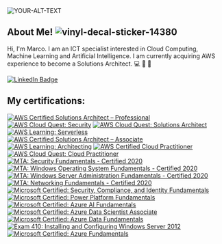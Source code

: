 
<picture>
 <source media="(prefers-color-scheme: dark)" srcset="https://prof3223.s3.eu-north-1.amazonaws.com/profile.png">
 <source media="(prefers-color-scheme: light)" srcset="https://prof3223.s3.eu-north-1.amazonaws.com/profile56.png">
 <img alt="YOUR-ALT-TEXT" src="https://prof3223.s3.eu-north-1.amazonaws.com/profile.png">
</picture> 

## About Me! ![vinyl-decal-sticker-14380](https://user-images.githubusercontent.com/107459011/224762336-dbcdbc38-3cd5-4ee8-a142-04b87d37bf00.jpg)
Hi, I'm Marco. I am an ICT specialist interested in Cloud Computing, Machine Learning and Artificial Intelligence.
I am currently acquiring AWS experience to become a Solutions Architect. :computer: :straight_ruler: :triangular_ruler:

<div id="badges">
  <a href="https://www.linkedin.com/in/marco-franchi-fi/">
    <img src="https://img.shields.io/badge/LinkedIn-blue?style=for-the-badge&logo=linkedin&logoColor=white" alt="LinkedIn Badge"/>
 </a>
</div>

## My certifications:
<!--START_SECTION:badges-->

[![AWS Certified Solutions Architect – Professional](https://images.credly.com/size/120x120/images/2d84e428-9078-49b6-a804-13c15383d0de/image.png)](http://www.credly.com/badges/119a4596-cb0c-4480-9124-8e08d28f4c24 "AWS Certified Solutions Architect – Professional")
[![AWS Cloud Quest: Security](https://images.credly.com/size/120x120/images/e66468bd-5a58-4136-8fb5-994e13501cf5/image.png)](http://www.credly.com/badges/d9a4f0a5-0fad-4966-aac9-c69bbf293fee "AWS Cloud Quest: Security")
[![AWS Cloud Quest: Solutions Architect](https://images.credly.com/size/120x120/images/9e9e7ef7-384f-4636-8743-1b89a68fb46b/image.png)](http://www.credly.com/badges/bd0d0640-673e-4799-844f-775ec3c5208a "AWS Cloud Quest: Solutions Architect")
[![AWS Learning: Serverless](https://images.credly.com/size/120x120/images/e07c6cc4-b737-4d7e-8ce8-66b6b7a60367/image.png)](http://www.credly.com/badges/f19bafaa-1d8e-4b5e-8080-b0710e21a87c "AWS Learning: Serverless")
[![AWS Certified Solutions Architect – Associate](https://images.credly.com/size/120x120/images/0e284c3f-5164-4b21-8660-0d84737941bc/image.png)](http://www.credly.com/badges/ec08988b-e325-42b8-81bf-2e6a1bcb9673 "AWS Certified Solutions Architect – Associate")
[![AWS Learning: Architecting](https://images.credly.com/size/120x120/images/519a6dba-f145-4c1a-85a2-1d173d6898d9/image.png)](http://www.credly.com/badges/41fdc0a7-f287-461a-b691-576dacbff645 "AWS Learning: Architecting")
[![AWS Certified Cloud Practitioner](https://images.credly.com/size/120x120/images/00634f82-b07f-4bbd-a6bb-53de397fc3a6/image.png)](http://www.credly.com/badges/c6a61645-3477-464c-be14-4f2e91c88316 "AWS Certified Cloud Practitioner")
[![AWS Cloud Quest: Cloud Practitioner](https://images.credly.com/size/120x120/images/2784d0d8-327c-406f-971e-9f0e15097003/image.png)](http://www.credly.com/badges/7683030c-03b1-43db-a054-ff933399b933 "AWS Cloud Quest: Cloud Practitioner")
[![MTA: Security Fundamentals - Certified 2020](https://images.credly.com/size/120x120/images/7fac65ba-b029-4884-b817-28bb047ac0f7/MTA-Security_Fundamentals.png)](http://www.credly.com/badges/15042395-fe39-4b63-8dc6-127a69d9d486 "MTA: Security Fundamentals - Certified 2020")
[![MTA: Windows Operating System Fundamentals - Certified 2020](https://images.credly.com/size/120x120/images/9da17576-0461-4493-95d8-184f77fa2677/MTA-Windows_Operating_System_Fundamentals.png)](http://www.credly.com/badges/0d59b0ee-525b-44a0-af67-fcc5a4ca9a31 "MTA: Windows Operating System Fundamentals - Certified 2020")
[![MTA: Windows Server Administration Fundamentals - Certified 2020](https://images.credly.com/size/120x120/images/7727a642-47a0-4588-90ee-839208a6efef/MTA-Windows_Server_Administration_Fundamentals.png)](http://www.credly.com/badges/13359fe7-30ac-4e2a-9b12-7e665f39a710 "MTA: Windows Server Administration Fundamentals - Certified 2020")
[![MTA: Networking Fundamentals - Certified 2020](https://images.credly.com/size/120x120/images/c26f90a3-d0db-4828-ba36-1c2de0b528de/MTA-Networking_Fundamentals.png)](http://www.credly.com/badges/13bdabe4-d7a6-4574-b4e9-3729f657e7fe "MTA: Networking Fundamentals - Certified 2020")
[![Microsoft Certified: Security, Compliance, and Identity Fundamentals](https://images.credly.com/size/120x120/images/fc1352af-87fa-4947-ba54-398a0e63322e/security-compliance-and-identity-fundamentals-600x600.png)](http://www.credly.com/badges/9d296b78-58cd-40cd-a91c-09b59851d1b8 "Microsoft Certified: Security, Compliance, and Identity Fundamentals")
[![Microsoft Certified: Power Platform Fundamentals](https://images.credly.com/size/120x120/images/2a6251f2-737b-4bf6-9190-d77570cc76fc/CERT-Fundamentals-Power-Platform.png)](http://www.credly.com/badges/a1d27c0a-1a2d-492d-be18-d4a09b240746 "Microsoft Certified: Power Platform Fundamentals")
[![Microsoft Certified: Azure AI Fundamentals](https://images.credly.com/size/120x120/images/4136ced8-75d5-4afb-8677-40b6236e2672/azure-ai-fundamentals-600x600.png)](http://www.credly.com/badges/1ed30f1d-8f85-4c73-87e9-d8e186980256 "Microsoft Certified: Azure AI Fundamentals")
[![Microsoft Certified: Azure Data Scientist Associate](https://images.credly.com/size/120x120/images/5c8fca38-b0d2-49e5-9ad2-f3f8e79b327f/azure-data-scientist-associate-600x600.png)](http://www.credly.com/badges/d7a32232-3490-40df-980a-c975234e9791 "Microsoft Certified: Azure Data Scientist Associate")
[![Microsoft Certified: Azure Data Fundamentals](https://images.credly.com/size/120x120/images/70eb1e3f-d4de-4377-a062-b20fb29594ea/azure-data-fundamentals-600x600.png)](http://www.credly.com/badges/de344986-e209-4f22-a5d8-4593c007c7cd "Microsoft Certified: Azure Data Fundamentals")
[![Exam 410: Installing and Configuring Windows Server 2012](https://images.credly.com/size/120x120/images/f1c8b841-d2af-46d0-a7af-f40f7b443c79/Installing_and_Configuring_Windows_Server_2012-01.png)](http://www.credly.com/badges/79ffa344-883f-428d-8f43-4a70d1eb1621 "Exam 410: Installing and Configuring Windows Server 2012")
[![Microsoft Certified: Azure Fundamentals](https://images.credly.com/size/120x120/images/be8fcaeb-c769-4858-b567-ffaaa73ce8cf/image.png)](http://www.credly.com/badges/b5ad26dd-d07f-4c92-a831-a4b748a5e49a "Microsoft Certified: Azure Fundamentals")
<!--END_SECTION:badges-->
